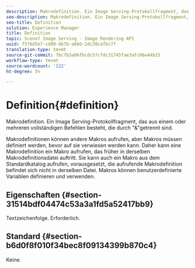 ```yaml
---
description: Makrodefinition. Ein Image Serving-Protokollfragment, das aus einem oder mehreren vollständigen Befehlen besteht, die durch "&"getrennt sind.
seo-description: Makrodefinition. Ein Image Serving-Protokollfragment, das aus einem oder mehreren vollständigen Befehlen besteht, die durch "&"getrennt sind.
seo-title: Definition
solution: Experience Manager
title: Definition
topic: Scene7 Image Serving - Image Rendering API
uuid: f576d5e7-cd80-4b7b-a6b6-2dc38cafbc7f
translation-type: tm+mt
source-git-commit: 7bc7b3a86fbcdc57cfdc31745fae3afc06e44b15
workflow-type: tm+mt
source-wordcount: '122'
ht-degree: 5%

---
```



# Definition{#definition}

Makrodefinition. Ein Image Serving-Protokollfragment, das aus einem oder mehreren vollständigen Befehlen besteht, die durch &quot;&amp;&quot;getrennt sind.

Makrodefinitionen können andere Makros aufrufen, aber Makros müssen definiert werden, bevor auf sie verwiesen werden kann. Daher kann eine Makrodefinition ein Makro aufrufen, das früher in derselben Makrodefinitionsdatei auftritt. Sie kann auch ein Makro aus dem Standardkatalog aufrufen, vorausgesetzt, die aufrufende Makrodefinition befindet sich nicht in derselben Datei. Makros können benutzerdefinierte Variablen definieren und verwenden.

## Eigenschaften {#section-31514bdf04474c53a3a1fd5a52417bb9}

Textzeichenfolge. Erforderlich.

## Standard {#section-b6d0f8f010f34bec8f09134399b870c4}

Keine.
